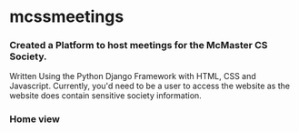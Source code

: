 # mcssmeetings
### Created a Platform to host meetings for the McMaster CS Society.
Written Using the Python Django Framework with HTML, CSS and Javascript.
Currently, you'd need to be a user to access the website as the website does contain sensitive society information.

### Home view
